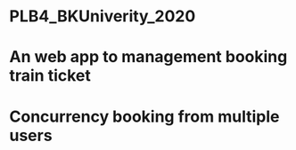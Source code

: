# PLB4_BKUniverity_2020

# An web app to management booking train ticket

# Concurrency booking from multiple users
